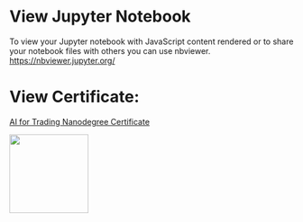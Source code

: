 # View Jupyter Notebook
To view your Jupyter notebook with JavaScript content rendered or to share your notebook files with others you can use nbviewer. https://nbviewer.jupyter.org/


# View Certificate:
[AI for Trading Nanodegree Certificate](https://graduation.udacity.com/confirm/C9UGL2Q)

<img src="https://github.com/ejenkins-001/artificial-intelligence-for-trading/blob/master/logo.png" height="140">
